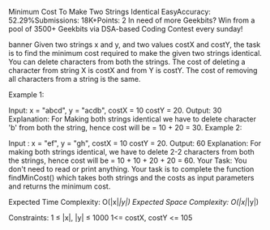 Minimum Cost To Make Two Strings Identical
EasyAccuracy: 52.29%Submissions: 18K+Points: 2
In need of more Geekbits? Win from a pool of 3500+ Geekbits via DSA-based Coding Contest every sunday!

banner
Given two strings x and y, and two values costX and costY, the task is to find the minimum cost required to make the given two strings identical. You can delete characters from both the strings. The cost of deleting a character from string X is costX and from Y is costY. The cost of removing all characters from a string is the same.

Example 1:

Input: x = "abcd", y = "acdb", costX = 10 
       costY = 20.
Output: 30
Explanation: For Making both strings 
identical we have to delete character 
'b' from both the string, hence cost 
will be = 10 + 20 = 30.
Example 2:

Input : x = "ef", y = "gh", costX = 10
        costY = 20.
Output: 60
Explanation: For making both strings 
identical, we have to delete 2-2 
characters from both the strings, hence 
cost will be = 10 + 10 + 20 + 20 = 60.
Your Task:
You don't need to read or print anything. Your task is to complete the function findMinCost() which takes both strings and the costs as input parameters and returns the minimum cost.

Expected Time Complexity: O(|x|*|y|)
Expected Space Complexity: O(|x|*|y|)

Constraints:
1 ≤ |x|, |y| ≤ 1000
1<= costX, costY <= 105

